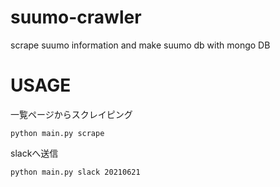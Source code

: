 # suumo-crawler
scrape suumo information and make suumo db with mongo DB

# USAGE
一覧ページからスクレイピング
```
python main.py scrape
```

slackへ送信
```
python main.py slack 20210621
```
